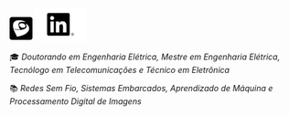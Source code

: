 [<img src="https://raw.githubusercontent.com/ferreirad08/ferreirad08/main/lattes-square.svg" width="40">](http://lattes.cnpq.br/3863655668683045)
[<img src="https://raw.githubusercontent.com/ferreirad08/ferreirad08/main/LinkedIn-Icon-Black-Logo.wine.svg" width="90">](https://www.linkedin.com/in/david-f-3a918ba5)

:mortar_board: _Doutorando em Engenharia Elétrica, Mestre em Engenharia Elétrica, Tecnólogo em Telecomunicações e Técnico em Eletrônica_

:books: _Redes Sem Fio, Sistemas Embarcados, Aprendizado de Máquina e Processamento Digital de Imagens_
